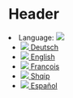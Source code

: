 <!-- TITLE: Turkish wew -->
<!-- SUBTITLE: A quick summary of Tr -->
# Header


<li class="dropdown language-selector">
  Language:  
  <a href="#" class="dropdown-toggle" data-toggle="dropdown" data-close-others="true">
    <img src="assets/images/flag-uk.png" />
  </a>
  <ul class="dropdown-menu pull-right">
    <li>
      <a href="#">
        <img src="assets/images/flag-de.png" />
        <span>Deutsch</span>
      </a>
    </li>
    <li class="active">
      <a href="#">
        <img src="assets/images/flag-uk.png" />
        <span>English</span>
      </a>
    </li>
    <li>
      <a href="#">
        <img src="assets/images/flag-fr.png" />
        <span>François</span>
      </a>
    </li>
    <li>
      <a href="#">
        <img src="assets/images/flag-al.png" />
        <span>Shqip</span>
      </a>
    </li>
    <li>
      <a href="#">
        <img src="assets/images/flag-es.png" />
        <span>Español</span>
      </a>
    </li>
  </ul>
</li>
